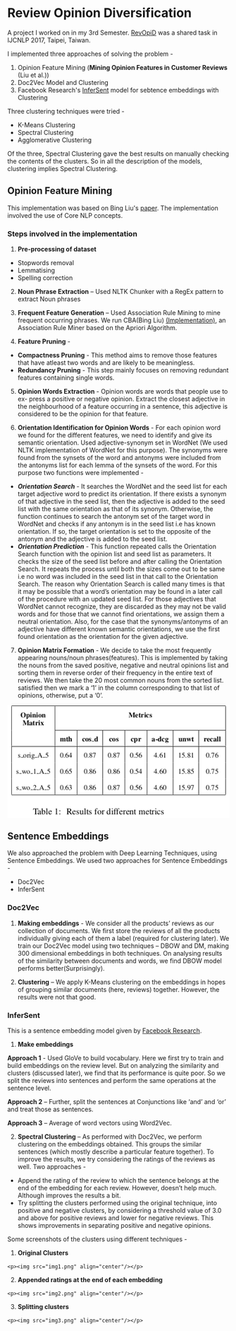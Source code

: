 Review Opinion Diversification
==============================

A project I worked on in my 3rd Semester. [RevOpiD](https://sites.google.com/itbhu.ac.in/revopid-2017) was a shared task in IJCNLP 2017, Taipei, Taiwan.

I implemented three approaches of solving the problem -  
1. Opinion Feature Mining (**Mining Opinion Features in Customer Reviews** (Liu et al.))
2. Doc2Vec Model and Clustering
3. Facebook Research's [InferSent](https://github.com/facebookresearch/InferSent) model for sebtence embeddings with Clustering

Three clustering techniques were tried -
* K-Means Clustering
* Spectral Clustering
* Agglomerative Clustering

Of the three, Spectral Clustering gave the best results on manually checking the contents of the clusters. So in all the description of the models, clustering implies Spectral Clustering.

## Opinion Feature Mining

This implementation was based on Bing Liu's [paper](https://www.cs.uic.edu/~liub/publications/kdd04-revSummary.pdf). The implementation involved the use of Core NLP concepts.

### Steps involved in the implementation
1. **Pre-processing of dataset**
  * Stopwords removal
  * Lemmatising
  * Spelling correction


2. **Noun Phrase Extraction** – Used NLTK Chunker with a RegEx pattern to extract Noun phrases

3. **Frequent Feature Generation** – Used Association Rule Mining to mine frequent occurring phrases. We run CBA(Bing Liu) [(Implementation)](http://cgi.csc.liv.ac.uk/~frans/KDD/Software/CBA/cba.html), an Association Rule Miner based on the Apriori Algorithm.

4. **Feature Pruning** -
  * **Compactness Pruning** - This method aims to remove those features that have atleast two words and are likely to be meaningless.
  * **Redundancy Pruning** - This step mainly focuses on removing redundant features containing single words.    


5. **Opinion Words Extraction** - Opinion words are words that people use to ex-
press a positive or negative opinion. Extract the closest adjective in the neighbourhood of a feature occurring in a sentence, this adjective is considered to be the opinion for that feature.

6. **Orientation Identification for Opinion Words** - For each opinion word we found for the different features, we need to identify and give its semantic orientation. Used adjective-synonym set in WordNet (We used NLTK implementation of WordNet for this purpose). The synonyms were found from the synsets of the word and antonyms were included from the antonyms list for each lemma of the synsets of the word.
For this purpose two functions were implemented -
  * ***Orientation Search*** - It searches the WordNet and the seed list for each target adjective word to predict its orientation. If there exists a synonym of that adjective in the seed list, then the adjective is added to the seed list with the same orientation as that of its synonym. Otherwise, the function continues to search the antonym set of the target word in WordNet and checks if any antonym is in the seed list i.e has known orientation. If so, the target orientation is set to the opposite of the antonym and the adjective is added to the seed list.
  * ***Orientation Prediction*** - This function repeated calls the Orientation Search function with the opinion list and seed list as parameters. It checks the size of the seed list before and after calling the Orientation Search. It repeats the process until both the sizes come out to be same i.e no word was included in the seed list in that call to the Orientation Search. The reason why Orientation Search is called many times is that it may be possible that a word’s orientation may be found in a later call of the procedure with an updated seed list. For those adjectives that WordNet cannot recognize, they are discarded as they may not be valid words and for those that we cannot find orientations, we assign them a neutral orientation. Also, for the case that the synonyms/antonyms of an adjective have different known semantic orientations, we use the first found orientation as the orientation for the given adjective.


7. **Opinion Matrix Formation** - We decide to take the most frequently appearing nouns/noun phrases(features). This is implemented by taking the nouns from the saved positive, negative and neutral opinions list and sorting them in reverse order of their frequency in the entire text of reviews. We then take the 20 most common nouns from the sorted list. satisfied then we mark a ‘1’ in the column corresponding to that list of opinions, otherwise, put a ‘0’.

 <p><img src="results.png" align="center"/></p>


## Sentence Embeddings

We also approached the problem with Deep Learning Techniques, using Sentence Embeddings. We used two approaches for Sentence Embeddings -  
 * Doc2Vec
 * InferSent

### Doc2Vec

  1. **Making embeddings** - We consider all the products’ reviews as our collection of documents. We first store the reviews of all the products individually giving each of them a label (required for clustering later). We train our Doc2Vec model using two techniques – DBOW and DM, making 300 dimensional embeddings in both techniques. On analysing results of the similarity between documents and words, we find DBOW model performs better(Surprisingly).

  2. **Clustering** – We apply K-Means clustering on the embeddings in hopes of grouping similar documents (here, reviews) together. However, the results were not that good.

### InferSent

This is a sentence embedding model given by [Facebook Research](https://github.com/facebookresearch/InferSent).

1. **Make embeddings**    

  **Approach 1** - Used GloVe to build vocabulary. Here we first try to train and build embeddings on the review level. But on analyzing the similarity and clusters (discussed later), we find that its performance is quite poor. So we split the reviews into sentences and perform the same operations at the sentence level.

  **Approach 2** – Further, split the sentences at Conjunctions like ‘and’ and ‘or’ and treat those as sentences.

  **Approach 3** – Average of word vectors using Word2Vec.

2. **Spectral Clustering** – As performed with Doc2Vec, we perform clustering on the embeddings obtained. This groups the similar sentences (which mostly describe a particular feature together). To improve the results, we try considering the ratings of the reviews as well. Two approaches -
  * Append the rating of the review to which the sentence belongs at the end of the embedding for each review. However, doesn’t help much. Although improves the results a bit.
  * Try splitting the clusters performed using the original technique, into positive and negative clusters, by considering a threshold value of 3.0 and above for positive reviews and lower for negative reviews. This shows improvements in separating positive and negative opinions.

Some screenshots of the clusters using different techniques -

  1. **Original Clusters**

    <p><img src="img1.png" align="center"/></p>

  2. **Appended ratings at the end of each embedding**

    <p><img src="img2.png" align="center"/></p>

  3. **Splitting clusters**

    <p><img src="img3.png" align="center"/></p>
